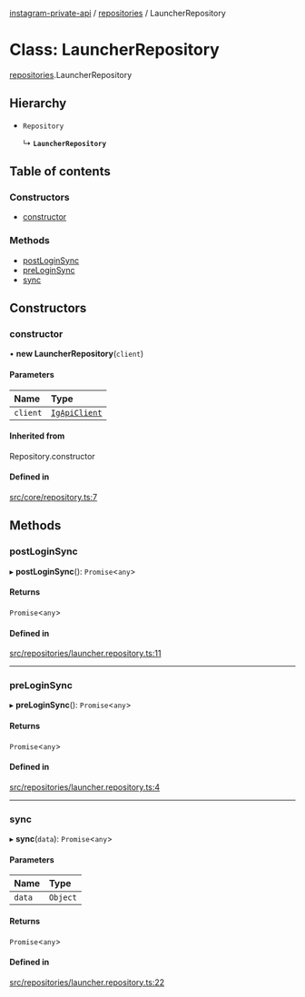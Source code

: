 [instagram-private-api](../../README.md) / [repositories](../../modules/repositories.md) / LauncherRepository

# Class: LauncherRepository

[repositories](../../modules/repositories.md).LauncherRepository

## Hierarchy

- `Repository`

  ↳ **`LauncherRepository`**

## Table of contents

### Constructors

- [constructor](LauncherRepository.md#constructor)

### Methods

- [postLoginSync](LauncherRepository.md#postloginsync)
- [preLoginSync](LauncherRepository.md#preloginsync)
- [sync](LauncherRepository.md#sync)

## Constructors

### constructor

• **new LauncherRepository**(`client`)

#### Parameters

| Name | Type |
| :------ | :------ |
| `client` | [`IgApiClient`](../index/IgApiClient.md) |

#### Inherited from

Repository.constructor

#### Defined in

[src/core/repository.ts:7](https://github.com/Nerixyz/instagram-private-api/blob/b3351b9/src/core/repository.ts#L7)

## Methods

### postLoginSync

▸ **postLoginSync**(): `Promise`<`any`\>

#### Returns

`Promise`<`any`\>

#### Defined in

[src/repositories/launcher.repository.ts:11](https://github.com/Nerixyz/instagram-private-api/blob/b3351b9/src/repositories/launcher.repository.ts#L11)

___

### preLoginSync

▸ **preLoginSync**(): `Promise`<`any`\>

#### Returns

`Promise`<`any`\>

#### Defined in

[src/repositories/launcher.repository.ts:4](https://github.com/Nerixyz/instagram-private-api/blob/b3351b9/src/repositories/launcher.repository.ts#L4)

___

### sync

▸ **sync**(`data`): `Promise`<`any`\>

#### Parameters

| Name | Type |
| :------ | :------ |
| `data` | `Object` |

#### Returns

`Promise`<`any`\>

#### Defined in

[src/repositories/launcher.repository.ts:22](https://github.com/Nerixyz/instagram-private-api/blob/b3351b9/src/repositories/launcher.repository.ts#L22)
